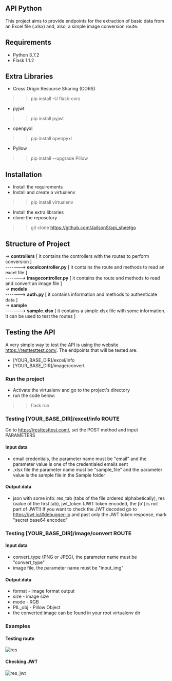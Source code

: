 ## API Python

This project aims to provide endpoints for the extraction of basic data from an Excel file (.xlsx) and, also, a simple image
conversion route.

## Requirements
- Python 3.7.2
- Flask 1.1.2 

## Extra Libraries
- Cross Origin Resource Sharing (CORS)
>> pip install -U flask-cors
- pyjwt
>> pip install pyjwt
- openpyxl
>> pip install openpyxl
- Pyllow
>> pip install --upgrade Pillow

## Installation
- Install the requirements
- Install and create a virtualenv
>> pip install virtualenv
- Install the extra libraries
- clone the reposotory
>> git clone https://github.com/JailsonS/api_sheetgo

## Structure of Project
-> <b>controllers</b> [ it contains the controllers with the routes to perform conversion ] <br>
-------> <b>excelcontroller.py</b> [ it contains the route and methods to read an excel file ] <br>
-------> <b>imagecontroller.py</b> [ it contains the route and methods to read and convert an image file ] <br>
-> <b>models</b> <br>
-------> <b>auth.py</b> [ it contains information and methods to authenticate data ] <br>
-> <b>sample</b> <br>
-------> <b>sample.xlsx</b> [ it contains a simple xlsx file with some information. It can be used to test the routes ]

## Testing the API
A very simple way to test the API is using the website https://resttesttest.com/. The endpoints that will be tested are:
- [YOUR_BASE_DIR]/excel/info
- [YOUR_BASE_DIR]/image/convert

### Run the project
- Activate the virtualenv and go to the project's directory
- run the code below:
>> flask run

### Testing [YOUR_BASE_DIR]/excel/info ROUTE
Go to https://resttesttest.com/, set the POST method and input PARAMETERS
#### Input data
- email credentials, the parameter name must be "email" and the parameter value is one of the credentialed emails sent
- .xlsx file the parameter name must be "sample_file" and the parameter value is the sample file in the Sample folder
#### Output data
- json with some info: res_tab (tabs of the file ordered alphabetically), res (value of the first tab), jwt_token (JWT token encoded, the [b'] is not part of JWT!)
If you want to check the JWT decoded go to https://jwt.io/#debugger-io and past only the JWT token response, mark "secret base64 encoded" 

### Testing [YOUR_BASE_DIR]/image/convert ROUTE
#### Input data
- convert_type (PNG or JPEG), the parameter name must be "convert_type"
- image file, the parameter name must be "input_img"
#### Output data
- format - image format output
- size - image size
- mode - RGB
- PIL_obj - Pillow Object
- the converted image can be found in your root virtualenv dir

### Examples
#### Testing route
![res](https://user-images.githubusercontent.com/26066407/86701849-c49a8400-bfe8-11ea-8bea-0a86156b9f45.PNG)
#### Checking JWT
![res_jwt](https://user-images.githubusercontent.com/26066407/86702505-67eb9900-bfe9-11ea-8005-b210d44f2be3.PNG)
